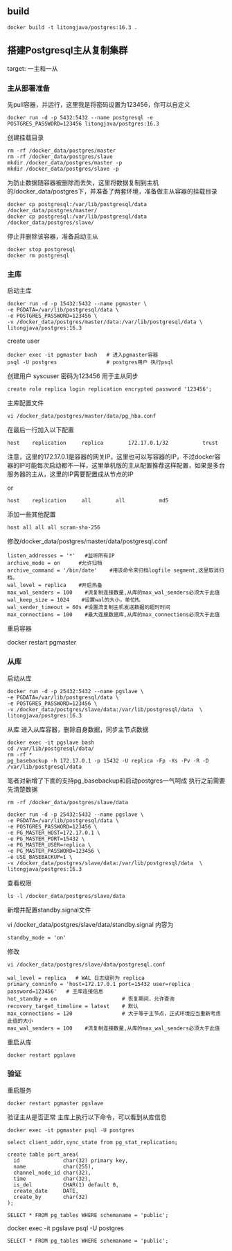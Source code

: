 ## build
```
docker build -t litongjava/postgres:16.3 .
```

## 搭建Postgresql主从复制集群
target: 一主和一从

### 主从部署准备
先pull容器，并运行，这里我是将密码设置为123456，你可以自定义
```
docker run -d -p 5432:5432 --name postgresql -e POSTGRES_PASSWORD=123456 litongjava/postgres:16.3
```
创建挂载目录
```
rm -rf /docker_data/postgres/master
rm -rf /docker_data/postgres/slave
mkdir /docker_data/postgres/master -p
mkdir /docker_data/postgres/slave -p
```

为防止数据随容器被删除而丢失，这里将数据复制到主机的/docker_data/postgres下，并准备了两套环境，准备做主从容器的挂载目录
```
docker cp postgresql:/var/lib/postgresql/data /docker_data/postgres/master/
docker cp postgresql:/var/lib/postgresql/data /docker_data/postgres/slave/
```
停止并删除该容器，准备启动主从
```
docker stop postgresql
docker rm postgresql
```
### 主库
启动主库
```
docker run -d -p 15432:5432 --name pgmaster \
-e PGDATA=/var/lib/postgresql/data \
-e POSTGRES_PASSWORD=123456 \
-v /docker_data/postgres/master/data:/var/lib/postgresql/data \
litongjava/postgres:16.3
```
create user
```
docker exec -it pgmaster bash   # 进入pgmaster容器
psql -U postgres                # postgres用户 执行psql
```
创建用户 syscuser 密码为123456 用于主从同步
```
create role replica login replication encrypted password '123456';
```

主库配置文件 
```
vi /docker_data/postgres/master/data/pg_hba.conf
```
在最后一行加入以下配置
```
host    replication     replica        172.17.0.1/32           trust
```
注意，这里的172.17.0.1是容器的网关IP，这里也可以写容器的IP，不过docker容器的IP可能每次启动都不一样，这里单机版的主从配置推荐这样配置，如果是多台服务器的主从，这里的IP需要配置成从节点的IP

or
```
host    replication     all        all           md5
```

添加一些其他配置
```
host all all all scram-sha-256
```

修改/docker_data/postgres/master/data/postgresql.conf
```
listen_addresses = '*'   #监听所有IP
archive_mode = on      #允许归档
archive_command = '/bin/date'    #用该命令来归档logfile segment,这里取消归档。
wal_level = replica    #开启热备
max_wal_senders = 100    #流复制连接数量,从库的max_wal_senders必须大于此值
wal_keep_size = 1024    #设置wal的大小，单位M。
wal_sender_timeout = 60s #设置流复制主机发送数据的超时时间
max_connections = 100    #最大连接数据库,从库的max_connections必须大于此值
```
重启容器

docker restart pgmaster

### 从库
启动从库
```
docker run -d -p 25432:5432 --name pgslave \
-e PGDATA=/var/lib/postgresql/data \
-e POSTGRES_PASSWORD=123456 \
-v /docker_data/postgres/slave/data:/var/lib/postgresql/data  \
litongjava/postgres:16.3
```

从库
进入从库容器，删除自身数据，同步主节点数据
```
docker exec -it pgslave bash
cd /var/lib/postgresql/data/
rm -rf *
pg_basebackup -h 172.17.0.1 -p 15432 -U replica -Fp -Xs -Pv -R -D /var/lib/postgresql/data
```
笔者对新增了下面的支持pg_basebackup和启动postgres一气呵成
执行之前需要先清楚数据
```
rm -rf /docker_data/postgres/slave/data
```
```
docker run -d -p 25432:5432 --name pgslave \
-e PGDATA=/var/lib/postgresql/data \
-e POSTGRES_PASSWORD=123456 \
-e PG_MASTER_HOST=172.17.0.1 \
-e PG_MASTER_PORT=15432 \
-e PG_MASTER_USER=replica \
-e PG_MASTER_PASSWORD=123456 \
-e USE_BASEBACKUP=1 \
-v /docker_data/postgres/slave/data:/var/lib/postgresql/data  \
litongjava/postgres:16.3
```
查看权限
```
ls -l /docker_data/postgres/slave/data
```
新增并配置standby.signal文件

vi /docker_data/postgres/slave/data/standby.signal
内容为
```
standby_mode = 'on'
```
修改
```
vi /docker_data/postgres/slave/data/postgresql.conf
```
```
wal_level = replica   # WAL 日志级别为 replica
primary_conninfo = 'host=172.17.0.1 port=15432 user=replica password=123456'   # 主库连接信息	
hot_standby = on                     # 恢复期间，允许查询
recovery_target_timeline = latest    # 默认
max_connections = 120                # 大于等于主节点，正式环境应当重新考虑此值的大小
max_wal_senders = 100    #流复制连接数量,从库的max_wal_senders必须大于此值
```
重启从库
```
docker restart pgslave
```
### 验证
重启服务
```
docker restart pgmaster pgslave
```
验证主从是否正常
主库上执行以下命令，可以看到从库信息
```
docker exec -it pgmaster psql -U postgres
```

```
select client_addr,sync_state from pg_stat_replication;
```

```
create table port_area(
  id              char(32) primary key,
  name            char(255),
  channel_node_id char(32),
  time            char(32),
  is_del          CHAR(1) default 0,
  create_date     DATE,
  create_by       char(32)
);
```
```
SELECT * FROM pg_tables WHERE schemaname = 'public';
```

docker exec -it pgslave psql -U postgres
```
SELECT * FROM pg_tables WHERE schemaname = 'public';
```